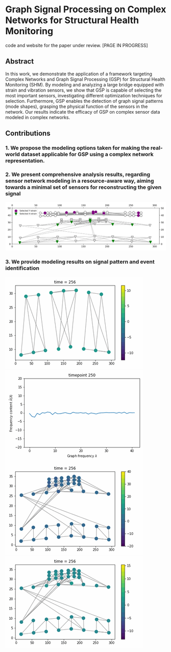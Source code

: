 # Graph Signal Processing on Complex Networks for Structural Health Monitoring
code and website for the paper under review. [PAGE IN PROGRESS]

## Abstract
In this work, we demonstrate the application of a framework targeting Complex Networks and Graph Signal Processing (GSP) for Structural Health Monitoring (SHM). 
By modeling and analyzing a large bridge equipped with strain and vibration sensors, we show that GSP is capable of selecting the most important sensors, investigating different optimization techniques for selection. Furthermore, GSP enables the detection of graph signal patterns (mode shapes), grasping the physical function of the sensors in the network. 
Our results indicate the efficacy of GSP on complex sensor data modeled in complex networks.

## Contributions

### 1. We propose the modeling options taken for making the real-world dataset applicable for GSP using a complex network representation.

### 2. We present comprehensive analysis results, regarding sensor network modeling in a resource-aware way, aiming towards a minimal set of sensors for reconstructing the given signal

![](images/chosennodes.png)

### 3. We provide modeling results on signal pattern and event identification

![](images/vibrations.gif)
![](images/fourierexample.gif)
![](images/TVplot.gif)
![](images/vibrationtest.gif)
